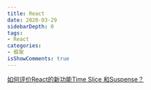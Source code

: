 ```yaml
---
title: React
date: 2020-03-29
sidebarDepth: 0
tags:
- React 
categories:
- 框架
isShowComments: true
---
```



[如何评价React的新功能Time Slice 和Suspense？](https://www.zhihu.com/question/268028123/answer/332182059)

